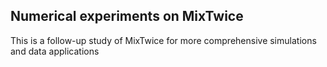 ## Numerical experiments on MixTwice

This is a follow-up study of MixTwice for more comprehensive simulations and data applications